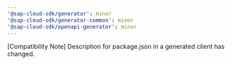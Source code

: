 ```yaml
---
'@sap-cloud-sdk/generator': minor
'@sap-cloud-sdk/generator-common': minor
'@sap-cloud-sdk/openapi-generator': minor
---
```


[Compatibility Note] Description for package.json in a generated client has changed.
